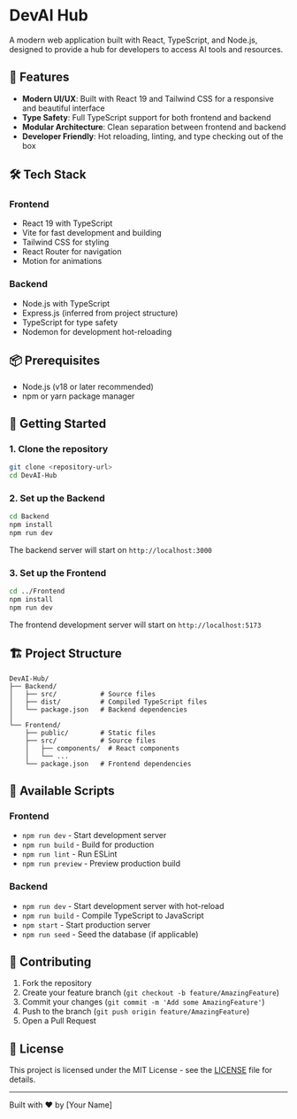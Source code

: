 # DevAI Hub

A modern web application built with React, TypeScript, and Node.js, designed to provide a hub for developers to access AI tools and resources.

## 🚀 Features

- **Modern UI/UX**: Built with React 19 and Tailwind CSS for a responsive and beautiful interface
- **Type Safety**: Full TypeScript support for both frontend and backend
- **Modular Architecture**: Clean separation between frontend and backend
- **Developer Friendly**: Hot reloading, linting, and type checking out of the box

## 🛠 Tech Stack

### Frontend
- React 19 with TypeScript
- Vite for fast development and building
- Tailwind CSS for styling
- React Router for navigation
- Motion for animations

### Backend
- Node.js with TypeScript
- Express.js (inferred from project structure)
- TypeScript for type safety
- Nodemon for development hot-reloading

## 📦 Prerequisites

- Node.js (v18 or later recommended)
- npm or yarn package manager

## 🚀 Getting Started

### 1. Clone the repository
```bash
git clone <repository-url>
cd DevAI-Hub
```

### 2. Set up the Backend
```bash
cd Backend
npm install
npm run dev
```

The backend server will start on `http://localhost:3000`

### 3. Set up the Frontend
```bash
cd ../Frontend
npm install
npm run dev
```

The frontend development server will start on `http://localhost:5173`

## 🏗 Project Structure

```
DevAI-Hub/
├── Backend/
│   ├── src/           # Source files
│   ├── dist/          # Compiled TypeScript files
│   └── package.json   # Backend dependencies
│
└── Frontend/
    ├── public/        # Static files
    ├── src/           # Source files
    │   ├── components/  # React components
    │   └── ...
    └── package.json   # Frontend dependencies
```

## 🧪 Available Scripts

### Frontend
- `npm run dev` - Start development server
- `npm run build` - Build for production
- `npm run lint` - Run ESLint
- `npm run preview` - Preview production build

### Backend
- `npm run dev` - Start development server with hot-reload
- `npm run build` - Compile TypeScript to JavaScript
- `npm start` - Start production server
- `npm run seed` - Seed the database (if applicable)

## 🤝 Contributing

1. Fork the repository
2. Create your feature branch (`git checkout -b feature/AmazingFeature`)
3. Commit your changes (`git commit -m 'Add some AmazingFeature'`)
4. Push to the branch (`git push origin feature/AmazingFeature`)
5. Open a Pull Request

## 📄 License

This project is licensed under the MIT License - see the [LICENSE](LICENSE) file for details.

---

Built with ❤️ by [Your Name]

